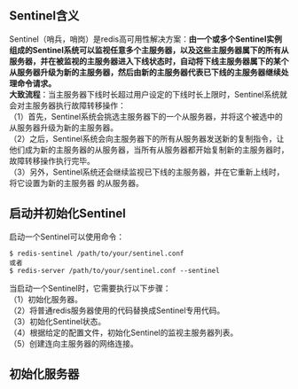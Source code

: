 ## Sentinel含义  
Sentinel（哨兵，哨岗）是redis高可用性解决方案：**由一个或多个Sentinel实例组成的Sentinel系统可以监视任意多个主服务器，以及这些主服务器属下的所有从服务器，并在被监视的主服务器进入下线状态时，自动将下线主服务器属下的某个从服务器升级为新的主服务器，然后由新的主服务器代表已下线的主服务器继续处理命令请求。**   
**大致流程**：当主服务器下线时长超过用户设定的下线时长上限时，Sentinel系统就会对主服务器执行故障转移操作：  
（1）首先，Sentinel系统会挑选主服务器下的一个从服务器，并将这个被选中的从服务器升级为新的主服务器。  
（2）之后，Sentinel系统会向主服务器下的所有从服务器发送新的复制指令，让他们成为新的主服务器的从服务器，当所有从服务器都开始复制新的主服务器时，故障转移操作执行完毕。  
（3）另外，Sentinel系统还会继续监视已下线的主服务器，并在它重新上线时，将它设置为新的主服务器 的从服务器。  
## 启动并初始化Sentinel  
启动一个Sentinel可以使用命令：  
```
$ redis-sentinel /path/to/your/sentinel.conf
或者
$ redis-server /path/to/your/sentinel.conf --sentinel
```
当启动一个Sentinel时，它需要执行以下步骤：  
（1）初始化服务器。  
（2）将普通redis服务器使用的代码替换成Sentinel专用代码。  
（3）初始化Sentinel状态。  
（4）根据给定的配置文件，初始化Sentinel的监视主服务器列表。  
（5）创建连向主服务器的网络连接。  
## 初始化服务器  
